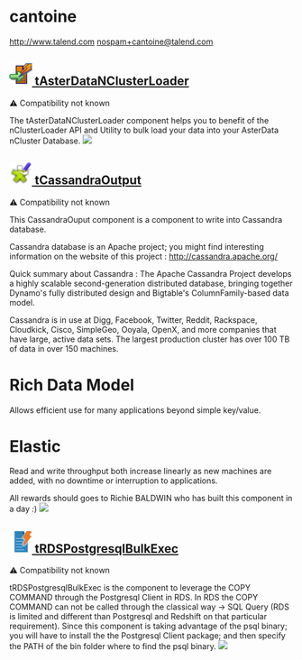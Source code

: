 # cantoine
  <http://www.talend.com>
  <nospam+cantoine@talend.com>

## <a href='./components/tAsterDataNClusterLoader/readme.md'><img src='./components/tAsterDataNClusterLoader/logo.jpg' width='40' height='40'> tAsterDataNClusterLoader</a>
 :warning: Compatibility not known

The tAsterDataNClusterLoader component helps you to benefit of the nClusterLoader API and Utility to bulk load your data into your AsterData nCluster Database.
<img src='./components/tAsterDataNClusterLoader/sample.jpg'>

## <a href='./components/tCassandraOutput/readme.md'><img src='./components/tCassandraOutput/logo.jpg' width='40' height='40'> tCassandraOutput</a>
 :warning: Compatibility not known

This CassandraOuput component is a component to write into Cassandra database.

Cassandra database is an Apache project; you might find interesting information on the website of this project : http://cassandra.apache.org/

Quick summary about Cassandra : The Apache Cassandra Project develops a highly scalable second-generation distributed database, bringing together Dynamo's fully distributed design and Bigtable's ColumnFamily-based data model. 


Cassandra is in use at Digg, Facebook, Twitter, Reddit, Rackspace, Cloudkick, Cisco, SimpleGeo, Ooyala, OpenX, and more companies that have large, active data sets. The largest production cluster has over 100 TB of data in over 150 machines. 

# Rich Data Model
Allows efficient use for many applications beyond simple key/value.

# Elastic
Read and write throughput both increase linearly as new machines are added, with no downtime or interruption to applications. 

All rewards should goes to Richie BALDWIN who has built this component in a day :)
<img src='./components/tCassandraOutput/sample.jpg'>

## <a href='./components/tRDSPostgresqlBulkExec/readme.md'><img src='./components/tRDSPostgresqlBulkExec/logo.jpg' width='40' height='40'> tRDSPostgresqlBulkExec</a>
 :warning: Compatibility not known

tRDSPostgresqlBulkExec is the component to leverage the COPY COMMAND through the Postgresql Client in RDS. 
In RDS the COPY COMMAND can not be called through the classical way -> SQL Query (RDS is limited and different than Postgresql and Redshift on that particular requirement). 
Since this component is taking advantage of the psql binary; you will have to install the the Postgresql Client package; and then specify the PATH of the bin folder where to find the psql binary.
<img src='./components/tRDSPostgresqlBulkExec/sample.jpg'>

